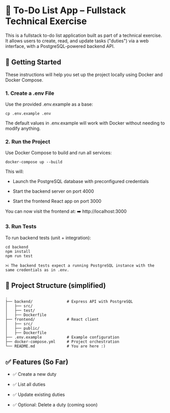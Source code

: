 # 📝 To-Do List App – Fullstack Technical Exercise

This is a fullstack to-do list application built as part of a technical exercise.  
It allows users to create, read, and update tasks ("duties") via a web interface, with a PostgreSQL-powered backend API.

## 🚀 Getting Started

These instructions will help you set up the project locally using Docker and Docker Compose.

### 1. Create a .env File
Use the provided .env.example as a base:

    cp .env.example .env

The default values in .env.example will work with Docker without needing to modify anything.

### 2. Run the Project
Use Docker Compose to build and run all services:

    docker-compose up --build

This will:

* Launch the PostgreSQL database with preconfigured credentials

* Start the backend server on port 4000

* Start the frontend React app on port 3000

You can now visit the frontend at:
➡️ http://localhost:3000

### 3. Run Tests
To run backend tests (unit + integration):

    cd backend
    npm install
    npm run test

    >ℹ️ The backend tests expect a running PostgreSQL instance with the same credentials as in .env.

## 📂 Project Structure (simplified)
    .
    ├── backend/               # Express API with PostgreSQL
    │   ├── src/
    │   ├── test/
    │   ├── Dockerfile
    ├── frontend/              # React client
    │   ├── src/
    │   ├── public/
    │   ├── Dockerfile
    ├── .env.example           # Example configuration
    ├── docker-compose.yml     # Project orchestration
    └── README.md              # You are here :)
## ✅ Features (So Far)
* ✅ Create a new duty

* ✅ List all duties

* ✅ Update existing duties

* ✅ Optional: Delete a duty (coming soon)

